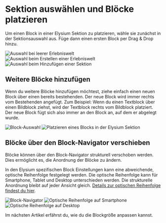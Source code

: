 # Sektion auswählen und Blöcke platzieren
Um einen Block in einer Elysium Sektion zu platzieren, wähle sie zunächst in der Sektionsauswahl aus. Füge dann einen ersten Block per Drag & Drop hinzu. 

<Grid>
    <Column :cols="{xs: 12, sm: 6, 'xl': 4}">
        <Image src="sektion/admin-auswahl-blank.png" alt="Auswahl bei leerer Erlebniswelt"
        :sizes="{xs: 200, lg: 600, '6xl': 300}" :lazy="false" />
    </Column>
    <Column :cols="{xs: 12, sm: 6, 'xl': 4}">
        <Image src="sektion/admin-auswahl-wizard.png" alt="Auswahl beim Erstellen einer Erlebniswelt" 
        :sizes="{xs: 200, lg: 600, '6xl': 300}" :lazy="false"/>
    </Column>
    <Column :cols="{xs: 12, sm: 6, 'xl': 4}">
        <Image src="sektion/admin-auswahl-add.png" alt="Auswahl beim Hinzufügen einer Sektion" 
        :sizes="{xs: 200, lg: 600, '6xl': 300}" :lazy="false"/>
    </Column>
</Grid>

## Weitere Blöcke hinzufügen

Wenn du weitere Blöcke hinzufügen möchtest, ziehe einfach einen neuen Block über einen bereits bestehenden. Der neue Block wird immer rechts vom Bestehenden angefügt. Zum Beispiel: Wenn du einen Textblock über einen Bildblock ziehst, wird der Textblock rechts vom Bildblock platziert. 
Der neue Block fügt sich also immer an den Block an, auf dem er abgelegt wurde. 

<Grid>
    <Column :cols="{xs: 12, sm: 6, 'xl': 4}">
        <Image src="sektion/admin-auswahl-blank.png" alt="Block-Auswahl"
        :sizes="{xs: 200, lg: 600, '6xl': 300}" :lazy="false" />
    </Column>
    <Column :cols="{xs: 12, sm: 6, 'xl': 4}">
        <Image src="sektion/admin-auswahl-wizard.png" alt="Platzieren eines Blocks in der Elysium Sektion" 
        :sizes="{xs: 200, lg: 600, '6xl': 300}" :lazy="false"/>
    </Column>
</Grid>

## Blöcke über den Block-Navigator verschieben
Blöcke können über den Block-Navigator strukturell verschoben werden. Dies ermöglicht es, die Anordnung der Blöcke zu ändern.

In den Elysium spezifischen Block Einstellungen kann eine abweichende, optische Reihenfolge festgelegt werden. Die optische Reihenfolge kann für Smartphone, Tablet und Desktop unterschieden werden. Die strukturelle Anordnung bleibt auf jeder Ansicht gleich. [Details zur optischen Reihenfolge findest du hier](#sektion/block-einstellungen).

<Grid>
    <Column :cols="{xs: 12, sm: 6, 'xl': 4}">
        <Image src="sektion/admin-auswahl-blank.png" alt="Block-Navigator"
        :sizes="{xs: 200, lg: 600, '6xl': 300}" :lazy="false" />
    </Column>
    <Column :cols="{xs: 12, sm: 6, 'xl': 4}">
        <Image src="sektion/admin-auswahl-blank.png" alt="Optische Reihenfolge auf Smartphone"
        :sizes="{xs: 200, lg: 600, '6xl': 300}" :lazy="false" />
    </Column>
    <Column :cols="{xs: 12, sm: 6, 'xl': 4}">
        <Image src="sektion/admin-auswahl-blank.png" alt="Optische Reihenfolge auf Desktop"
        :sizes="{xs: 200, lg: 600, '6xl': 300}" :lazy="false" />
    </Column>
</Grid>

Im nächsten Artikel erfährst du, wie du die Blockgröße anpassen kannst.
